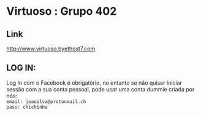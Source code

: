 # Virtuoso : Grupo 402
## Link
http://www.virtuoso.byethost7.com
## LOG IN:
 Log In com o Facebook é obrigatório, no entanto se não quiser iniciar sessão com a sua conta pessoal, pode usar uma conta dummie criada por nós: <br />
 	 `email: joaoilva@protonmail.ch` <br />
	  `pass: chichinha`
